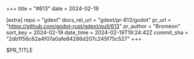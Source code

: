 +++
title = "#613"
date = 2024-02-19

[extra]
repo = "gdext"
docs_rel_url = "gdext/pr-613/godot"
pr_url = "https://github.com/godot-rust/gdext/pull/613"
pr_author = "Bromeon"
sort_key = 2024-02-19
date_time = 2024-02-19T19:24:42Z
commit_sha = "2db1f56c62a4f07a0afe84286d207c245f75c527"
+++

$PR_TITLE
